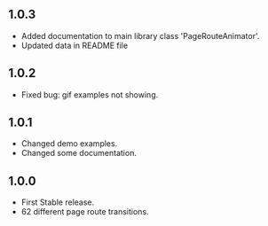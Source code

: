 ## 1.0.3

- Added documentation to main library class 'PageRouteAnimator'.
- Updated data in README file

## 1.0.2

- Fixed bug: gif examples not showing.

## 1.0.1

- Changed demo examples.
- Changed some documentation.

## 1.0.0

- First Stable release.
- 62 different page route transitions.
